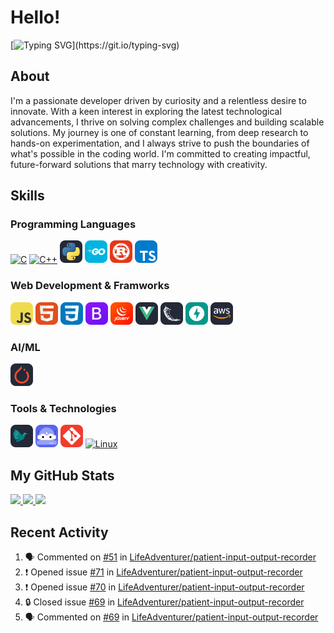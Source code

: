 # Hello!

[![Typing SVG](https://readme-typing-svg.demolab.com?font=Fira+Code&width=435&lines=I'm+Life+Adventurer!;Talk+is+cheap.+Show+me+the+code.;Pioneering+a+future+where+technology+and+creativity+coexist+in+harmony.)](https://git.io/typing-svg)

## About

I'm a passionate developer driven by curiosity and a relentless desire to innovate. With a keen interest in exploring the latest technological advancements, I thrive on solving complex challenges and building scalable solutions. My journey is one of constant learning, from deep research to hands-on experimentation, and I always strive to push the boundaries of what's possible in the coding world. I'm committed to creating impactful, future-forward solutions that marry technology with creativity.

## Skills

### Programming Languages

<p align="left">
  <a href="https://docs.microsoft.com/en-us/cpp/?view=msvc-170" target="_blank" rel="noreferrer"><img src="https://raw.githubusercontent.com/danielcranney/readme-generator/main/public/icons/skills/c-colored.svg" width="36" height="36" alt="C" /></a>
  <a href="https://docs.microsoft.com/en-us/cpp/?view=msvc-170" target="_blank" rel="noreferrer"><img src="https://raw.githubusercontent.com/danielcranney/readme-generator/main/public/icons/skills/cplusplus-colored.svg" width="36" height="36" alt="C++" /></a>
  <a href="https://www.python.org/" target="_blank" rel="noreferrer"><img src="https://raw.githubusercontent.com/tandpfun/skill-icons/refs/heads/main/icons/Python-Dark.svg" width="36" height="36" alt="Python" /></a>
  <a href="https://go.dev/doc/" target="_blank" rel="noreferrer"><img src="https://raw.githubusercontent.com/tandpfun/skill-icons/refs/heads/main/icons/GoLang.svg" width="36" height="36" alt="Go" /></a>
  <a href="https://www.rust-lang.org/" target="_blank" rel="noreferrer"><img src="https://raw.githubusercontent.com/tandpfun/skill-icons/refs/heads/main/icons/Rust.svg" width="36" height="36" alt="Rust"/></a>
  <a href="https://www.typescriptlang.org/" target="_blank" rel="noreferrer"><img src="https://raw.githubusercontent.com/tandpfun/skill-icons/refs/heads/main/icons/TypeScript.svg" width="36" height="36" alt="TypeScript" /></a>
</p>

### Web Development & Framworks

<p align="left">
  <a href="https://developer.mozilla.org/en-US/docs/Web/JavaScript" target="_blank" rel="noreferrer"><img src="https://raw.githubusercontent.com/tandpfun/skill-icons/refs/heads/main/icons/JavaScript.svg" width="36" height="36" alt="JavaScript" /></a>
  <a href="https://developer.mozilla.org/en-US/docs/Glossary/HTML5" target="_blank" rel="noreferrer"><img src="https://raw.githubusercontent.com/tandpfun/skill-icons/refs/heads/main/icons/HTML.svg" width="36" height="36" alt="HTML5" /></a>
  <a href="https://www.w3.org/TR/CSS/#css" target="_blank" rel="noreferrer"><img src="https://raw.githubusercontent.com/tandpfun/skill-icons/refs/heads/main/icons/CSS.svg" width="36" height="36" alt="CSS3" /></a>
  <a href="https://getbootstrap.com/" target="_blank" rel="noreferrer"><img src="https://raw.githubusercontent.com/tandpfun/skill-icons/refs/heads/main/icons/Bootstrap.svg" width="36" height="36" alt="Bootstrap" /></a>
  <a href="https://jquery.com/" target="_blank" rel="noreferrer"><img src="https://raw.githubusercontent.com/tandpfun/skill-icons/refs/heads/main/icons/JQuery.svg" width="36" height="36" alt="JQuery" /></a>
  <a href="https://vuejs.org/" target="_blank" rel="noreferrer"><img src="https://raw.githubusercontent.com/tandpfun/skill-icons/refs/heads/main/icons/VueJS-Dark.svg" width="36" height="36" alt="Vue" /></a>
  <a href="https://palletsprojects.com/projects/flask" target="_blank" rel="noreferrer"><img src="https://raw.githubusercontent.com/tandpfun/skill-icons/refs/heads/main/icons/Flask-Dark.svg" width="36" height="36" alt="Flask" /></a>
  <a href="https://fastapi.tiangolo.com/" target="_blank" rel="noreferrer"><img src="https://raw.githubusercontent.com/tandpfun/skill-icons/refs/heads/main/icons/FastAPI.svg" width="36" height="36" alt="FastAPI" /></a>
  <a href="https://aws.amazon.com/" target="_blank" rel="noreferrer"><img src="https://raw.githubusercontent.com/tandpfun/skill-icons/refs/heads/main/icons/AWS-Dark.svg" width="36" height="36" alt="AWS"/></a>
</p>

### AI/ML

<a href="https://pytorch.org/" target="_blank" rel="noreferrer"><img src="https://raw.githubusercontent.com/tandpfun/skill-icons/refs/heads/main/icons/PyTorch-Dark.svg" width="36" height="36" alt="PyTorch"/></a>


### Tools & Technologies

<p align="left">
  <a href="https://www.latex-project.org/" target="_blank" rel="noreferrer"><img src="https://raw.githubusercontent.com/tandpfun/skill-icons/refs/heads/main/icons/LaTeX-Dark.svg" width="36" height="36" alt="LaTeX"/></a>
  <a href="https://discord.com/developers/docs/intro" target="_blank" rel="noreferrer"><img src="https://raw.githubusercontent.com/tandpfun/skill-icons/refs/heads/main/icons/DiscordBots.svg" width="36" height="36" alt="DiscordBots"/></a>
  <a href="https://git-scm.com/" target="_blank" rel="noreferrer"><img src="https://raw.githubusercontent.com/tandpfun/skill-icons/refs/heads/main/icons/Git.svg" width="36" height="36" alt="Git" /></a>
  <a href="https://www.linux.org" target="_blank" rel="noreferrer"><img src="https://raw.githubusercontent.com/danielcranney/readme-generator/main/public/icons/skills/linux-colored.svg" width="36" height="36" alt="Linux" /></a>
</p>
<!--   <a href="https://www.oracle.com/java/" target="_blank" rel="noreferrer"><img src="https://raw.githubusercontent.com/danielcranney/readme-generator/main/public/icons/skills/java-colored.svg" width="36" height="36" alt="Java" /></a> -->
<!--   <a href="https://docs.microsoft.com/en-us/dotnet/csharp/" target="_blank" rel="noreferrer"><img src="https://raw.githubusercontent.com/danielcranney/readme-generator/main/public/icons/skills/csharp-colored.svg" width="36" height="36" alt="C#" /></a> -->
<!--   <a href="https://angular.io/" target="_blank" rel="noreferrer"><img src="https://raw.githubusercontent.com/danielcranney/readme-generator/main/public/icons/skills/angularjs-colored.svg" width="36" height="36" alt="Angular" /></a> -->

<!-- 
<p align="left"> <a href="https://www.github.com/Lifeadventurer" target="_blank" rel="noreferrer"> <picture> <source media="(prefers-color-scheme: dark)" srcset="https://raw.githubusercontent.com/danielcranney/readme-generator/main/public/icons/socials/github-dark.svg" /> <source media="(prefers-color-scheme: light)" srcset="https://raw.githubusercontent.com/danielcranney/readme-generator/main/public/icons/socials/github.svg" /> <img src="https://raw.githubusercontent.com/danielcranney/readme-generator/main/public/icons/socials/github.svg" width="32" height="32" /> </picture> </a></p>
-->
## My GitHub Stats
<p>

<a href="https://github.com/lifeadventurer">
  <img width="345em" src="https://github-readme-stats.vercel.app/api?username=lifeadventurer&count_private=true&theme=tokyonight&show_icons=true&rank_icon=percentile&show=prs_merged_percentage&disable_animations=true&hide_border=true"/>
  <img width="225em" src="https://github-readme-stats.vercel.app/api/top-langs/?username=lifeadventurer&layout=compact&hide=css,HTML,shell,batchfile&langs_count=10&theme=tokyonight&exclude_repo=old-blog&size_weight=0.5&count_weight=0.5&disable_animations=true&hide_border=true"/> <!-- hide css, html if I have more languages && the percentage -->
 <img width="410em" src="https://streak-stats.demolab.com/?user=lifeadventurer&theme=tokyonight&disable_animations=true&hide_border=true"/>
</a>

</p>

## Recent Activity

<!--START_SECTION:activity-->
1. 🗣 Commented on [#51](https://github.com/LifeAdventurer/patient-input-output-recorder/issues/51#issuecomment-2436001482) in [LifeAdventurer/patient-input-output-recorder](https://github.com/LifeAdventurer/patient-input-output-recorder)
2. ❗ Opened issue [#71](https://github.com/LifeAdventurer/patient-input-output-recorder/issues/71) in [LifeAdventurer/patient-input-output-recorder](https://github.com/LifeAdventurer/patient-input-output-recorder)
3. ❗ Opened issue [#70](https://github.com/LifeAdventurer/patient-input-output-recorder/issues/70) in [LifeAdventurer/patient-input-output-recorder](https://github.com/LifeAdventurer/patient-input-output-recorder)
4. 🔒 Closed issue [#69](https://github.com/LifeAdventurer/patient-input-output-recorder/issues/69) in [LifeAdventurer/patient-input-output-recorder](https://github.com/LifeAdventurer/patient-input-output-recorder)
5. 🗣 Commented on [#69](https://github.com/LifeAdventurer/patient-input-output-recorder/issues/69#issuecomment-2435615952) in [LifeAdventurer/patient-input-output-recorder](https://github.com/LifeAdventurer/patient-input-output-recorder)
<!--END_SECTION:activity-->
